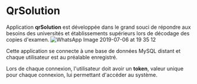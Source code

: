 # QrSolution

Application __qrSolution__ est développée dans le grand souci de répondre aux besoins des universités et établissements supérieurs lors de décodage des copies d'examen.
![WhatsApp Image 2019-07-06 at 19 35 12](https://user-images.githubusercontent.com/32743573/61190862-8a332b00-a6a3-11e9-9293-01a367315c31.jpeg)

Cette application se connecte à une base de données MySQL distant et chaque utilisateur est au préalable enregistré.

Lors de chaque  connexion, l'utilisateur doit avoir un **token**,  valeur unique pour chaque connexion, lui permettant d'accéder au système.
